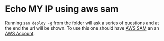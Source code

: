 # Echo MY IP using aws sam

Running ```sam deploy -g``` from the folder will ask a series of questions and at the end the url will be shown. To use this one should have [AWS SAM](https://docs.aws.amazon.com/serverless-application-model/latest/developerguide/serverless-getting-started.html) an an [AWS Account](https://aws.amazon.com/premiumsupport/knowledge-center/create-and-activate-aws-account/). 